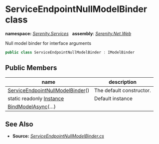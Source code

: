 # ServiceEndpointNullModelBinder class
**namespace:** *[Serenity.Services](../README.md#serenity.services-namespace)*   **assembly**: *[Serenity.Net.Web](../README.md)*

Null model binder for interface arguments

```csharp
public class ServiceEndpointNullModelBinder : IModelBinder
```

## Public Members

| name | description |
| --- | --- |
| [ServiceEndpointNullModelBinder](ServiceEndpointNullModelBinder/ServiceEndpointNullModelBinder.md)() | The default constructor. |
| static readonly [Instance](ServiceEndpointNullModelBinder/Instance.md) | Default instance |
| [BindModelAsync](ServiceEndpointNullModelBinder/BindModelAsync.md)(…) |  |

## See Also

* **Source:** *[ServiceEndpointNullModelBinder.cs](https://github.com/serenity-is/Serenity/blob/master/src/Serenity.Net.Web/Mvc/ServiceEndpointNullModelBinder.cs)*